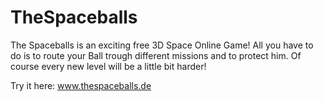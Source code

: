 TheSpaceballs
=============

The Spaceballs is an exciting free 3D Space Online Game! All you have to do is to route your Ball  trough different missions and to protect him. Of course every new level will be a little bit harder!

Try it here: www.thespaceballs.de
